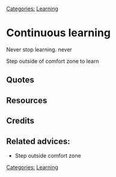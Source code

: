 [Categories:](../Categories/index.md) [Learning](../Categories/Learning.md)
# Continuous learning

Never stop learning. never

Step outside of comfort zone to learn


## Quotes

## Resources

## Credits

## Related advices:

- Step outside comfort zone

[Categories:](../Categories/index.md) [Learning](../Categories/Learning.md)